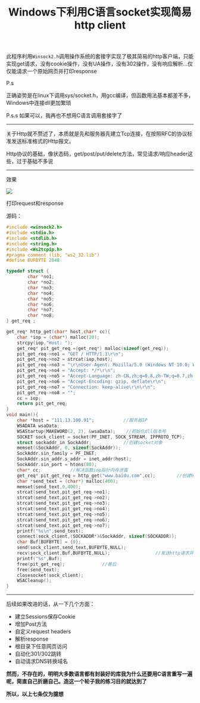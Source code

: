 ﻿---
layout: post
featured-img: program
summary: 通过亲手造轮子熟悉http协议报文细节，以及Windows下的C语言套接字库
title: Windows下利用C语言socket实现简易http client
---


此程序利用`Winsock2.h`调用操作系统的套接字实现了极其简易的http客户端，只能实现get请求，没有cookie操作，没有UA操作，没有302操作，没有响应解析...仅仅能请求一个原始网页并打印response

P.s 

正确姿势是在linux下调用sys/socket.h，用gcc编译，但函数用法基本都差不多，Windows中连接dll更加繁琐

P.s.s
如果可以，我再也不想用C语言调用套接字了

***

关于Http就不赘述了，本质就是先和服务器先建立Tcp连接，在按照RFC的协议标准发送标准格式的Http报文。

Http协议的基础，像状态码，get/post/put/delete方法，常见请求/响应header这些，过于基础不多说

***

效果

![](https://upload-images.jianshu.io/upload_images/11356161-0e08d2d8382aeee6.png?imageMogr2/auto-orient/strip%7CimageView2/2/w/1240)

打印request和response

源码：

```c
#include <winsock2.h>
#include <stdio.h>
#include <stdlib.h>
#include <string.h>
#include <Ws2tcpip.h>
#pragma comment (lib, "ws2_32.lib")
#define BUFBYTE 2048

typedef struct {
		char *no1;
		char *no2;
		char *no3;
		char *no4;
		char *no5;
		char *no6;
		char *no7;
		char *no8;
} get_req ;

get_req* http_get(char* host,char* cc){ 
	char *iop = (char*) malloc(20);
	strcpy(iop,"Host: ");
	get_req* pit_get_req =(get_req*) malloc(sizeof(get_req));
	pit_get_req->no1 = "GET / HTTP/1.1\r\n";
	pit_get_req->no2 = strcat(iop,host);
	pit_get_req->no3 = "\r\nUser-Agent: Mozilla/5.0 (Windows NT 10.0; WOW64; rv:56.0) Gecko/20100101 Firefox/56.0\r\n";
	pit_get_req->no4 = "Accept: */*\r\n";
	pit_get_req->no5 = "Accept-Language: zh-CN,zh;q=0.8,zh-TW;q=0.7,zh-HK;q=0.5,en-US;q=0.3,en;q=0.2\r\n";
	pit_get_req->no6 = "Accept-Encoding: gzip, deflate\r\n";
	pit_get_req->no7 = "Connection: keep-alive\r\n\r\n";
	pit_get_req->no8 = "";
	cc = iop;
	return pit_get_req;
}
void main(){
    char *host = "111.13.100.91";			//服务器IP 
	WSADATA wsaData;
    WSAStartup(MAKEWORD(2, 2), &wsaData);	 //初始化dll版本号 
    SOCKET sock_client = socket(PF_INET, SOCK_STREAM, IPPROTO_TCP);
    struct sockaddr_in SockAddr;			//创建socket对象 
    memset(&SockAddr, 0, sizeof(SockAddr));  
    SockAddr.sin_family = PF_INET;
    SockAddr.sin_addr.s_addr = inet_addr(host);
    SockAddr.sin_port = htons(80);
    char* cc;			//解决函数iop指针内存泄露 
	get_req* pit_get_req = http_get("www.baidu.com",cc);		//创建http报文 
	char *send_text = (char*) malloc(400);
	memset(send_text,0,400);
	strcat(send_text,pit_get_req->no1);
	strcat(send_text,pit_get_req->no2);
	strcat(send_text,pit_get_req->no3);
	strcat(send_text,pit_get_req->no4);
	strcat(send_text,pit_get_req->no5);
	strcat(send_text,pit_get_req->no6);
	strcat(send_text,pit_get_req->no7);
	printf("%s\n",send_text); 
	connect(sock_client,(SOCKADDR*)&SockAddr, sizeof(SOCKADDR));		//连接主机 
	char Buf[BUFBYTE] = {0};
	send(sock_client,send_text,BUFBYTE,NULL);
	recv(sock_client,Buf,BUFBYTE,NULL);					//发送http请求并接收response 
	printf("%s",Buf);
	free(pit_get_req);				//善后 
	free(send_text);
	closesocket(sock_client);
    WSACleanup();
}


```

***

后续如果改进的话，从一下几个方面：

+ 建立Sessions保存Cookie
+ 增加Post方法
+ 自定义request headers
+ 解析response
+ 根目录下任意网页访问
+ 自动化301/302跳转
+ 自动请求DNS转换域名


**然而，不存在的，明明大多数语言都有封装好的库我为什么还要用C语言重写一遍呢，简直自己折磨自己。造这一个轮子我的练习目的就达到了**

**所以，以上七条仅为臆想**